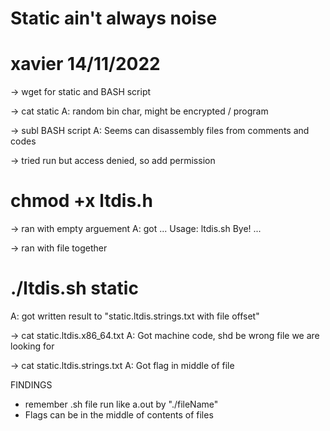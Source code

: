 # Static ain't always noise

# xavier 14/11/2022

-> wget for static and BASH script

-> cat static
A: random bin char, might be encrypted / program

-> subl BASH script
A: Seems can disassembly files from comments and codes

-> tried run but access denied, so add permission
# chmod +x ltdis.h

-> ran with empty arguement
A: got ... Usage: ltdis.sh <program-file> Bye! ...

-> ran with file together
# ./ltdis.sh static 
A: got written result to "static.ltdis.strings.txt with file offset"

-> cat static.ltdis.x86_64.txt 
A: Got machine code, shd be wrong file we are looking for

-> cat static.ltdis.strings.txt
A: Got flag in middle of file


FINDINGS
- remember .sh file run like a.out by "./fileName"
- Flags can be in the middle of contents of files